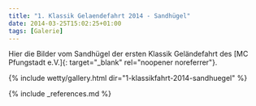 ```yaml
---
title: "1. Klassik Gelaendefahrt 2014 - Sandhügel"
date: 2014-03-25T15:02:25+01:00
tags: [Galerie]
---
```

Hier die Bilder vom Sandhügel der ersten Klassik Geländefahrt des [MC Pfungstadt e.V.]{: target="_blank" rel="noopener noreferrer"}.

<!--more-->

{% include wetty/gallery.html dir="1-klassikfahrt-2014-sandhuegel" %}

{% include _references.md %}

